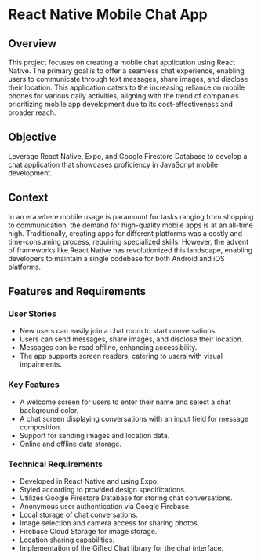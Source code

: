 # React Native Mobile Chat App

## Overview

This project focuses on creating a mobile chat application using React Native. The primary goal is to offer a seamless chat experience, enabling users to communicate through text messages, share images, and disclose their location. This application caters to the increasing reliance on mobile phones for various daily activities, aligning with the trend of companies prioritizing mobile app development due to its cost-effectiveness and broader reach.

## Objective

Leverage React Native, Expo, and Google Firestore Database to develop a chat application that showcases proficiency in JavaScript mobile development.

## Context

In an era where mobile usage is paramount for tasks ranging from shopping to communication, the demand for high-quality mobile apps is at an all-time high. Traditionally, creating apps for different platforms was a costly and time-consuming process, requiring specialized skills. However, the advent of frameworks like React Native has revolutionized this landscape, enabling developers to maintain a single codebase for both Android and iOS platforms.

## Features and Requirements

### User Stories

- New users can easily join a chat room to start conversations.
- Users can send messages, share images, and disclose their location.
- Messages can be read offline, enhancing accessibility.
- The app supports screen readers, catering to users with visual impairments.

### Key Features

- A welcome screen for users to enter their name and select a chat background color.
- A chat screen displaying conversations with an input field for message composition.
- Support for sending images and location data.
- Online and offline data storage.

### Technical Requirements

- Developed in React Native and using Expo.
- Styled according to provided design specifications.
- Utilizes Google Firestore Database for storing chat conversations.
- Anonymous user authentication via Google Firebase.
- Local storage of chat conversations.
- Image selection and camera access for sharing photos.
- Firebase Cloud Storage for image storage.
- Location sharing capabilities.
- Implementation of the Gifted Chat library for the chat interface.

